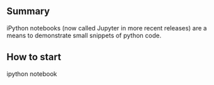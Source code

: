 ## Summary

iPython notebooks (now called Jupyter in more recent releases) are a
means to demonstrate small snippets of python code.

## How to start

ipython notebook 
